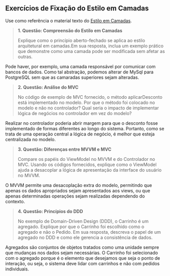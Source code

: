 
## Exercícios de Fixação do Estilo em Camadas

Use como referência o material texto do [Estilo em Camadas](https://github.com/marco-mendes/arquitetura-software/blob/main/1.3%20Estilo%20em%20Camadas.md).

> **1. Questão: Compreensão do Estilo em Camadas**
> 
> Explique como o princípio aberto-fechado se aplica ao estilo arquitetural em camadas.Em sua resposta, inclua um exemplo prático que demonstre como uma camada pode ser modificada sem afetar as outras.

Pode haver, por exemplo, uma camada responsável por comunicar com bancos de dados.
Como tal abstração, podemos alterar de MySql para PostgreSQL sem que as camaradas
superiores sejam alteradas.

> **2. Questão: Análise do MVC**
> 
> No código de exemplo de MVC fornecido, o método aplicarDesconto está implementado no modelo. Por que o método foi colocado no modelo e não no controlador? Qual seria o impacto de implementar lógica de negócios no controlador em vez do modelo?
> 
Realizar no controlador poderia abrir margem para que o desconto
fosse implementado de formas diferentes ao longo do sistema. Portanto, 
como se trata de uma operação central a lógica de negócio, é melhor que esteja
centralizada no modelo.

> **3. Questão: Diferenças entre MVVM e MVC**
> 
> Compare os papéis do ViewModel no MVVM e do Controlador no MVC. Usando os códigos fornecidos, explique como o ViewModel ajuda a desacoplar a lógica de apresentação da interface do usuário no MVVM.

O MVVM permite uma desacoplação extra do modelo, permitindo que apenas os dados apropriados sejam apresentados aos views,
ou que apenas determinadas operações sejam realizadas dependendo do contexto.
> **4. Questão: Princípios do DDD**
> 
> No exemplo de Domain-Driven Design (DDD), o Carrinho é um agregado. Explique por que o Carrinho foi escolhido como o agregado e não o Pedido. Em sua resposta, descreva o papel de um agregado no DDD e como ele gerencia a consistência de dados.
 
Agregados são conjuntos de objetos tratados como uma unidade sempre que mudanças 
nos dados sejam necessárias. O Carrinho foi selecionado com o agregado porque é o
elemento que desejamos que seja o ponto de interação, ou seja, o sistema deve 
lidar com carrinhos e não com pedidos individuais.
